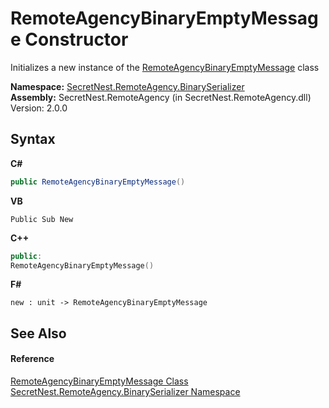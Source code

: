 # RemoteAgencyBinaryEmptyMessage Constructor 
 

Initializes a new instance of the <a href="T_SecretNest_RemoteAgency_BinarySerializer_RemoteAgencyBinaryEmptyMessage">RemoteAgencyBinaryEmptyMessage</a> class

**Namespace:**&nbsp;<a href="N_SecretNest_RemoteAgency_BinarySerializer">SecretNest.RemoteAgency.BinarySerializer</a><br />**Assembly:**&nbsp;SecretNest.RemoteAgency (in SecretNest.RemoteAgency.dll) Version: 2.0.0

## Syntax

**C#**<br />
``` C#
public RemoteAgencyBinaryEmptyMessage()
```

**VB**<br />
``` VB
Public Sub New
```

**C++**<br />
``` C++
public:
RemoteAgencyBinaryEmptyMessage()
```

**F#**<br />
``` F#
new : unit -> RemoteAgencyBinaryEmptyMessage
```


## See Also


#### Reference
<a href="T_SecretNest_RemoteAgency_BinarySerializer_RemoteAgencyBinaryEmptyMessage">RemoteAgencyBinaryEmptyMessage Class</a><br /><a href="N_SecretNest_RemoteAgency_BinarySerializer">SecretNest.RemoteAgency.BinarySerializer Namespace</a><br />